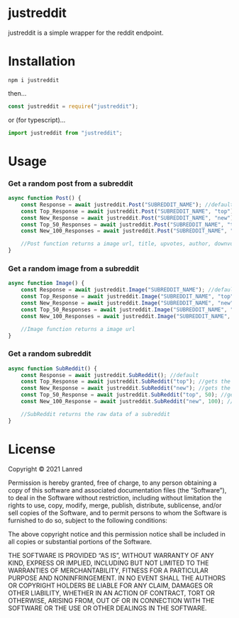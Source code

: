 # justreddit

justreddit is a simple wrapper for the reddit endpoint.

# Installation

```
npm i justreddit
```

then...

```js
const justreddit = require("justreddit");
```

or (for typescript)...

```ts
import justreddit from "justreddit";
```

# Usage

### Get a random post from a subreddit
```js
async function Post() {
    const Response = await justreddit.Post("SUBREDDIT_NAME"); //default
    const Top_Response = await justreddit.Post("SUBREDDIT_NAME", "top"); //gets the top posts
    const New_Response = await justreddit.Post("SUBREDDIT_NAME", "new"); //gets the new posts
    const Top_50_Responses = await justreddit.Post("SUBREDDIT_NAME", "top", 50); //gets the top posts with a limit of 50 posts
    const New_100_Responses = await justreddit.Post("SUBREDDIT_NAME", "new", 100); //gets the new posts with a limit of 100 posts

    //Post function returns a image url, title, upvotes, author, downvotes, and text
}
```

### Get a random image from a subreddit
```js
async function Image() {
    const Response = await justreddit.Image("SUBREDDIT_NAME"); //default function
    const Top_Response = await justreddit.Image("SUBREDDIT_NAME", "top"); //gets the top images
    const New_Response = await justreddit.Image("SUBREDDIT_NAME", "new"); //gets the new images
    const Top_50_Responses = await justreddit.Image("SUBREDDIT_NAME", "top", 50); //gets the top images with a limit of 50 images
    const New_100_Responses = await justreddit.Image("SUBREDDIT_NAME", "new", 100); //gets the new images with a limit of 100 images

    //Image function returns a image url
}
```

### Get a random subreddit
```js
async function SubReddit() {
    const Response = await justreddit.SubReddit(); //default
    const Top_Response = await justreddit.SubReddit("top"); //gets the top subreddits
    const New_Response = await justreddit.SubReddit("new"); //gets the new subreddits
    const Top_50_Response = await justreddit.SubReddit("top", 50); //gets the top subreddits with a limit of 50 subreddits
    const New_100_Response = await justreddit.SubReddit("new", 100); //gets the new subreddits with a limit of 50 subreddits

    //SubReddit returns the raw data of a subreddit
}
```

# License

Copyright © 2021 Lanred

Permission is hereby granted, free of charge, to any person obtaining a copy of this software and associated documentation files (the “Software”), to deal in the Software without restriction, including without limitation the rights to use, copy, modify, merge, publish, distribute, sublicense, and/or sell copies of the Software, and to permit persons to whom the Software is furnished to do so, subject to the following conditions:

The above copyright notice and this permission notice shall be included in all copies or substantial portions of the Software.

THE SOFTWARE IS PROVIDED “AS IS”, WITHOUT WARRANTY OF ANY KIND, EXPRESS OR IMPLIED, INCLUDING BUT NOT LIMITED TO THE WARRANTIES OF MERCHANTABILITY, FITNESS FOR A PARTICULAR PURPOSE AND NONINFRINGEMENT. IN NO EVENT SHALL THE AUTHORS OR COPYRIGHT HOLDERS BE LIABLE FOR ANY CLAIM, DAMAGES OR OTHER LIABILITY, WHETHER IN AN ACTION OF CONTRACT, TORT OR OTHERWISE, ARISING FROM, OUT OF OR IN CONNECTION WITH THE SOFTWARE OR THE USE OR OTHER DEALINGS IN THE SOFTWARE.